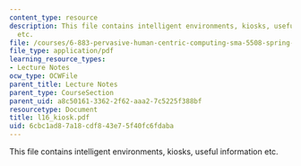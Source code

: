```yaml
---
content_type: resource
description: This file contains intelligent environments, kiosks, useful information
  etc.
file: /courses/6-883-pervasive-human-centric-computing-sma-5508-spring-2006/6cbc1ad87a18cdf843e75f40fc6fdaba_l16_kiosk.pdf
file_type: application/pdf
learning_resource_types:
- Lecture Notes
ocw_type: OCWFile
parent_title: Lecture Notes
parent_type: CourseSection
parent_uid: a8c50161-3362-2f62-aaa2-7c5225f388bf
resourcetype: Document
title: l16_kiosk.pdf
uid: 6cbc1ad8-7a18-cdf8-43e7-5f40fc6fdaba
---
```

This file contains intelligent environments, kiosks, useful information etc.

